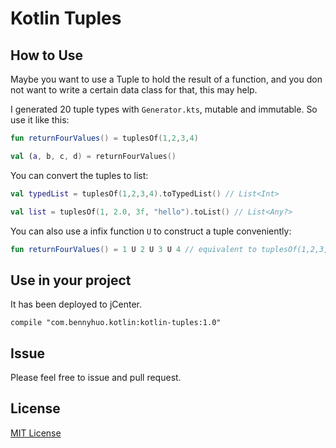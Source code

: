 # Kotlin Tuples

## How to Use

Maybe you want to use a Tuple to hold the result of a function, and you don not want to write a certain data class for that, this may help.

I generated 20 tuple types with `Generator.kts`, mutable and immutable. So use it like this:

```kotlin
fun returnFourValues() = tuplesOf(1,2,3,4)

val (a, b, c, d) = returnFourValues()
``` 

You can convert the tuples to list:

```kotlin
val typedList = tuplesOf(1,2,3,4).toTypedList() // List<Int>

val list = tuplesOf(1, 2.0, 3f, "hello").toList() // List<Any?>
```

You can also use a infix function `U` to construct a tuple conveniently:

```kotlin
fun returnFourValues() = 1 U 2 U 3 U 4 // equivalent to tuplesOf(1,2,3,4)
```

## Use in your project

It has been deployed to jCenter.

```
compile "com.bennyhuo.kotlin:kotlin-tuples:1.0"
```

## Issue

Please feel free to issue and pull request.

## License

[MIT License](LICENSE)